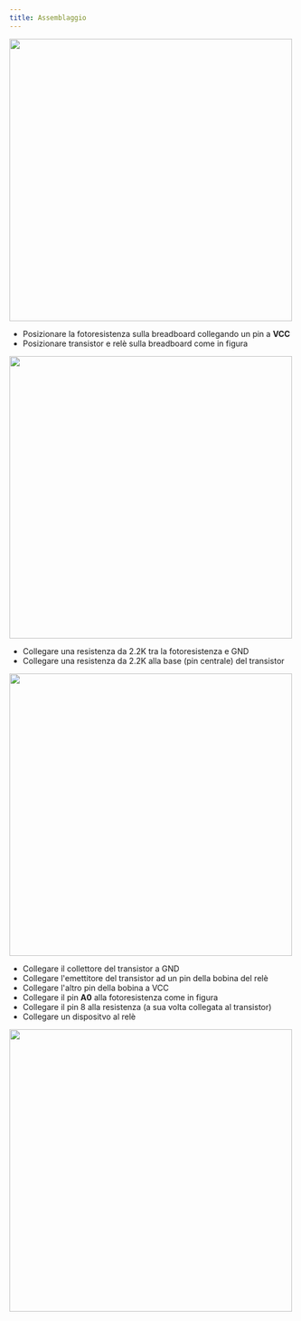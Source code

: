 ```yaml
---
title: Assemblaggio
---
```


<img src="/images/display-ldr-relay/display_ldr_relay.png" alt="" style="width: 500px;"/>

  * Posizionare la fotoresistenza sulla breadboard collegando un pin a __VCC__
  * Posizionare transistor e relè sulla breadboard come in figura

<img src="./images/1.jpg" alt="" style="width: 500px;"/>

  * Collegare una resistenza da 2.2K tra la fotoresistenza e GND
  * Collegare una resistenza da 2.2K alla base (pin centrale) del transistor

<img src="./images/2.jpg" alt="" style="width: 500px;"/>

  * Collegare il collettore del transistor a GND
  * Collegare l'emettitore del transistor ad un pin della bobina del relè
  * Collegare l'altro pin della bobina a VCC
  * Collegare il pin __A0__ alla fotoresistenza come in figura
  * Collegare il pin 8 alla resistenza (a sua volta collegata al transistor)
  * Collegare un dispositvo al relè

<img src="./images/3.jpg" alt="" style="width: 500px;"/>
